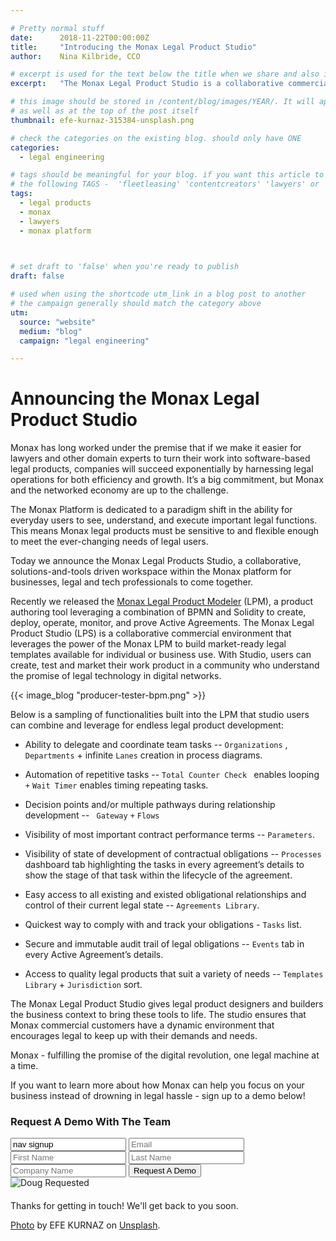 ```yaml
---

# Pretty normal stuff
date:      2018-11-22T00:00:00Z
title:     "Introducing the Monax Legal Product Studio"
author:    Nina Kilbride, CCO

# excerpt is used for the text below the title when we share and also is the summary of the post on https://monax.io/blog
excerpt:   "The Monax Legal Product Studio is a collaborative commercial environment that leverages the power of the Monax LPM to build market-ready legal templates."

# this image should be stored in /content/blog/images/YEAR/. It will appear as a thumbnail on any listings,
# as well as at the top of the post itself
thumbnail: efe-kurnaz-315384-unsplash.png

# check the categories on the existing blog. should only have ONE
categories:
  - legal engineering

# tags should be meaningful for your blog. if you want this article to show on a 'use case' page, you can use
# the following TAGS -  'fleetleasing' 'contentcreators' 'lawyers' or 'corporate'
tags:
  - legal products
  - monax
  - lawyers
  - monax platform
 


# set draft to 'false' when you're ready to publish
draft: false

# used when using the shortcode utm_link in a blog post to another
# the campaign generally should match the category above
utm:
  source: "website"
  medium: "blog"
  campaign: "legal engineering"

---
```


<!-- In general the filename below should match thumbnail category above -->

# Announcing the Monax Legal Product Studio

Monax has long worked under the premise that if we make it easier for lawyers and other domain experts to turn their work into software-based legal products, companies will succeed exponentially by harnessing legal operations for both efficiency and growth. It’s a big commitment, but Monax and the networked economy are up to the challenge.

The Monax Platform is dedicated to a paradigm shift in the ability for everyday users to see, understand, and execute important legal functions. This means Monax legal products must be sensitive to and flexible enough to meet the ever-changing needs of legal users.

Today we announce the Monax Legal Products Studio, a collaborative, solutions-and-tools driven workspace within the Monax platform for businesses, legal and tech professionals to come together.

Recently we released the [Monax Legal Product Modeler](https://monax.io/blog/2018/09/25/introducing-the-monax-bpmn-engine---the-powerhouse-for-legal-products./) (LPM), a  product authoring tool leveraging a combination of BPMN and Solidity to create, deploy, operate, monitor, and prove Active Agreements. The Monax Legal Product Studio (LPS) is a collaborative commercial environment that leverages the power of the Monax LPM to build market-ready legal templates available for individual or business use. With Studio, users can create, test and market their work product in a community who understand the promise of legal technology in digital networks.

{{< image_blog "producer-tester-bpm.png" >}}

Below is a sampling of functionalities built into the LPM that studio users can combine and leverage for endless legal product development:

- Ability to delegate and coordinate team tasks -- `Organizations` , `Departments` + infinite `Lanes` creation in process diagrams.

- Automation of repetitive tasks -- `Total Counter Check ` enables looping `+`  `Wait Timer` enables timing repeating tasks.

- Decision points and/or multiple pathways during relationship development -- ` Gateway` `+`  `Flows`

- Visibility of most important contract performance terms -- `Parameters`.

- Visibility of state of development of contractual obligations -- `Processes` dashboard tab highlighting the tasks in every agreement’s details to show the stage of that task within the lifecycle of the agreement.

- Easy access to all existing and existed obligational relationships and control of their current legal state -- `Agreements Library`.

- Quickest way to comply with and track your obligations - `Tasks` list.

- Secure and immutable audit trail of legal obligations -- `Events` tab in every Active Agreement’s details.

- Access to quality legal products that suit a variety of needs -- `Templates Library` + `Jurisdiction` sort.

The Monax Legal Product Studio gives legal product designers and builders the business context to bring these tools to life. The studio ensures that Monax commercial customers have a dynamic environment that encourages legal to keep up with their demands and needs.

Monax - fulfilling the promise of the digital revolution, one legal machine at a time.

If you want to learn more about how Monax can help you focus on your business instead of drowning in legal hassle - sign up to a demo below!

<form id="nav-signup" class="form">
  <div class="underline-sm padding-bottom-sm">
    <h3>Request A Demo With The Team</h3>
  </div>
  <div class="form-fields">
    <input type="text" name="source" value="nav signup" class="hidden">
    <input type="text" placeholder="Email" name="email" class="field-email">
    <input type="text" placeholder="First Name" name="firstName" class="field-fname">
    <input type="text" placeholder="Last Name" name="lastName" class="field-lname">
    <input type="text" placeholder="Company Name" name="company" class="field-company">
    <button type="submit" value="Submit" class="btn btn-xl field-submit">
      <span>Request A Demo</span>
    </button>
  </div>
  <div class="success-message-container"> <!-- must be directly after form -->
    <div class="success-message">
      <img class="success-doug-img" src="/img/assets/doug/doug_lo.png" alt="Doug">
      <span class="success-text">Requested <i class="fa fa-check"></i></span>
    </div>
    <p class="success-info" style="margin-top: 20px;">Thanks for getting in touch! We'll get back to you soon.</p>
  </div>
</form>


[Photo](https://unsplash.com/photos/RnCPiXixooY) by EFE KURNAZ on [Unsplash](https://unsplash.com).